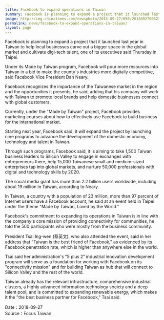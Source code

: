 ```yaml
---
title: Facebook to expand operations in Taiwan
summary: Facebook is planning to expand a project that it launched last year in Taiwan to help local businesses carve out a bigger space in the global market and cultivate digi-tech talent, one of its executives said Thursday in Taipei.
image: http://img.chinatimes.com/newsphoto/2018-09-27/656/20180927003230.jpg
permalink: news/facebook-to-expand-operations-in-taiwan/
layout: page
---
```

Facebook is planning to expand a project that it launched last year in Taiwan to help local businesses carve out a bigger space in the global market and cultivate digi-tech talent, one of its executives said Thursday in Taipei.

Under its Made by Taiwan program, Facebook will pour more resources into Taiwan in a bid to make the county's industries more digitally competitive, said Facebook Vice President Dan Neary.

Facebook recognizes the importance of the Taiwanese market in the region and the opportunities it presents, he said, adding that his company will work with Taiwan to promote local brands and help domestic businesses connect with global customers.

Currently, under the "Made by Taiwan" project, Facebook provides marketing courses about how to effectively use Facebook to build business for the international market.

Starting next year, Facebook said, it will expand the project by launching nine programs to advance the development of the domestic economy, technology and talent in Taiwan.

Through such programs, Facebook said, it is aiming to take 1,500 Taiwan business leaders to Silicon Valley to engage in exchanges with entrepreneurs there, help 15,000 Taiwanese small and medium-sized enterprises tap into global markets, and nurture 50,000 professionals with digital and technology skills by 2020.

The social media giant has more than 2.2 billion users worldwide, including about 19 million in Taiwan, according to Neary.

In Taiwan, a country with a population of 23 million, more than 97 percent of Internet users have a Facebook account, he said at an event held in Taipei under the theme "Made by Taiwan, Loved by the World."

Facebook's commitment to expanding its operations in Taiwan is in line with the company's core mission of providing connectivity for communities, he told the 500 participants who were mostly from the business community.

President Tsai Ing-wen (蔡英文), who also attended the event, said in her address that "Taiwan is the best friend of Facebook," as evidenced by its Facebook penetration rate, which is higher than anywhere else in the world.

Tsai said her administration's "5 plus 2" industrial innovation development program will serve as a foundation for working with Facebook on its "connectivity mission" and for building Taiwan as hub that will connect to Silicon Valley and the rest of the world.

Taiwan already has the relevant infrastructure, comprehensive industrial clusters, a highly advanced information technology society and a deep talent pool, and is committed to expanding renewable energy, which makes it the "the best business partner for Facebook," Tsai said. 

Date：2018-09-27
<br/>
Source：Focus Taiwan
